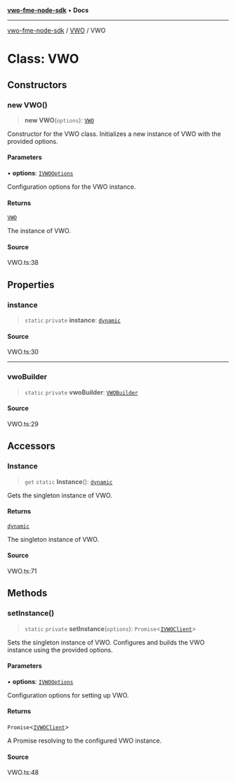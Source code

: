 [**vwo-fme-node-sdk**](../../README.md) • **Docs**

---

[vwo-fme-node-sdk](../../modules.md) / [VWO](../README.md) / VWO

# Class: VWO

## Constructors

### new VWO()

> **new VWO**(`options`): [`VWO`](VWO.md)

Constructor for the VWO class.
Initializes a new instance of VWO with the provided options.

#### Parameters

• **options**: [`IVWOOptions`](../../models/VWOOptionsModel/interfaces/IVWOOptions.md)

Configuration options for the VWO instance.

#### Returns

[`VWO`](VWO.md)

The instance of VWO.

#### Source

VWO.ts:38

## Properties

### instance

> `static` `private` **instance**: [`dynamic`](../../types/Common/type-aliases/dynamic.md)

#### Source

VWO.ts:30

---

### vwoBuilder

> `static` `private` **vwoBuilder**: [`VWOBuilder`](../../VWOBuilder/classes/VWOBuilder.md)

#### Source

VWO.ts:29

## Accessors

### Instance

> `get` `static` **Instance**(): [`dynamic`](../../types/Common/type-aliases/dynamic.md)

Gets the singleton instance of VWO.

#### Returns

[`dynamic`](../../types/Common/type-aliases/dynamic.md)

The singleton instance of VWO.

#### Source

VWO.ts:71

## Methods

### setInstance()

> `static` `private` **setInstance**(`options`): `Promise`\<[`IVWOClient`](../../VWOClient/interfaces/IVWOClient.md)\>

Sets the singleton instance of VWO.
Configures and builds the VWO instance using the provided options.

#### Parameters

• **options**: [`IVWOOptions`](../../models/VWOOptionsModel/interfaces/IVWOOptions.md)

Configuration options for setting up VWO.

#### Returns

`Promise`\<[`IVWOClient`](../../VWOClient/interfaces/IVWOClient.md)\>

A Promise resolving to the configured VWO instance.

#### Source

VWO.ts:48
